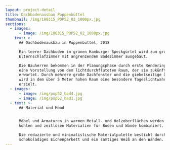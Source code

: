 ```yaml
---
layout: project-detail
title: Dachbodenausbau Poppenbüttel
thumbnail: /img/180315_POP52_02_1000px.jpg
sections:
  - images:
      - image: /img/180315_POP52_02_1000px.jpg
    text: >-
      ## Dachbodenausbau in Poppenbüttel, 2018

      Ein leerer Dachboden im grünen Hamburger Speckgürtel wird zum großzügigen
      Elternschlafzimmer mit angrenzendem Badezimmer ausgebaut.

      Die Bauherren bekommen in der Planungsphase durch erste Renderings bereits
      eine Vorstellung von dem lichtdurchfluteten Raum, der sie zukünftig
      erwartet. Durch mehrere große Dachfenster und die giebelseitige Öffnung
      wird in dem über 5 Meter hohen Raum eine besondere Tageslichtwahrnehmung
      erzielt.
  - images:
      - image: /img/pop52_bad4.jpg
      - image: /img/pop52_bad1.jpg
  - text: >-
      ## Material und Mood


      Möbel und Armaturen in warmen Metall- und Holzoberflächen werden mit
      kühlen und zeitlosen Materialien für Boden und Wände kombiniert.

      Die reduzierte und minimalistische Materialpalette besticht durch ein
      schokoladiges Eichenparkett und ein samtiges Weiß an den Wänden.
---
```


